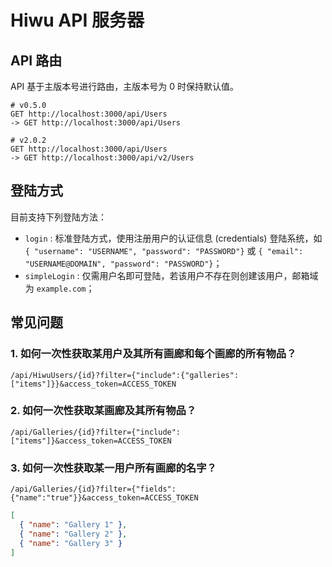 # Hiwu API 服务器

## API 路由

API 基于主版本号进行路由，主版本号为 0 时保持默认值。

    # v0.5.0
    GET http://localhost:3000/api/Users
    -> GET http://localhost:3000/api/Users

    # v2.0.2
    GET http://localhost:3000/api/Users
    -> GET http://localhost:3000/api/v2/Users

## 登陆方式

目前支持下列登陆方法：

- `login` : 标准登陆方式，使用注册用户的认证信息 (credentials) 登陆系统，如 `{ "username": "USERNAME", "password": "PASSWORD"}` 或 `{ "email": "USERNAME@DOMAIN", "password": "PASSWORD"}`；
- `simpleLogin` : 仅需用户名即可登陆，若该用户不存在则创建该用户，邮箱域为 `example.com`；

## 常见问题

### 1. 如何一次性获取某用户及其所有画廊和每个画廊的所有物品？

```
/api/HiwuUsers/{id}?filter={"include":{"galleries":["items"]}}&access_token=ACCESS_TOKEN
```

### 2. 如何一次性获取某画廊及其所有物品？

```
/api/Galleries/{id}?filter={"include":["items"]}&access_token=ACCESS_TOKEN
```

### 3. 如何一次性获取某一用户所有画廊的名字？

```
/api/Galleries/{id}?filter={"fields":{"name":"true"}}&access_token=ACCESS_TOKEN
```

```json
[
  { "name": "Gallery 1" },
  { "name": "Gallery 2" },
  { "name": "Gallery 3" }
]
```
